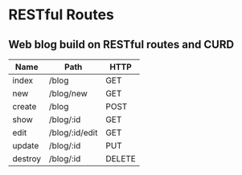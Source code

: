 # RESTful Routes

## Web blog build on RESTful routes and CURD 

| Name | Path | HTTP |
| --- | --- | --- |
| index | /blog | GET |
| new | /blog/new | GET |
| create | /blog | POST |
| show | /blog/:id | GET |
| edit | /blog/:id/edit | GET |
| update | /blog/:id | PUT |
| destroy | /blog/:id | DELETE |
